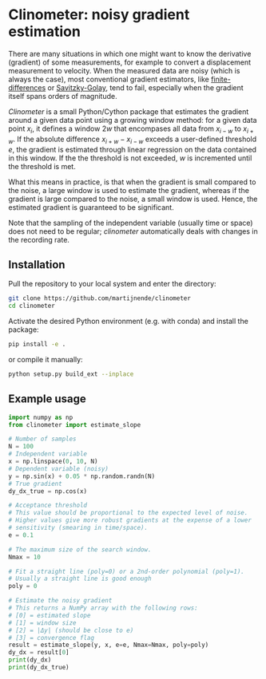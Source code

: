 # Clinometer: noisy gradient estimation

There are many situations in which one might want to know the derivative (gradient) of some measurements, for example to convert a displacement measurement to velocity. When the measured data are noisy (which is always the case), most conventional gradient estimators, like [finite-differences](https://numpy.org/doc/stable/reference/generated/numpy.gradient.html) or [Savitzky-Golay](https://docs.scipy.org/doc/scipy/reference/generated/scipy.signal.savgol_filter.html), tend to fail, especially when the gradient itself spans orders of magnitude.

_Clinometer_ is a small Python/Cython package that estimates the gradient around a given data point using a growing window method: for a given data point $x_i$, it defines a window $2w$ that encompases all data from $x_{i-w}$ to $x_{i+w}$. If the absolute difference $x_{i+w} - x_{i-w}$ exceeds a user-defined threshold $e$, the gradient is estimated through linear regression on the data contained in this window. If the the threshold is not exceeded, $w$ is incremented until the threshold is met.

What this means in practice, is that when the gradient is small compared to the noise, a large window is used to estimate the gradient, whereas if the gradient is large compared to the noise, a small window is used. Hence, the estimated gradient is guaranteed to be significant.

Note that the sampling of the independent variable (usually time or space) does not need to be regular; _clinometer_ automatically deals with changes in the recording rate.

## Installation

Pull the repository to your local system and enter the directory:
```bash
git clone https://github.com/martijnende/clinometer
cd clinometer
```
Activate the desired Python environment (e.g. with conda) and install the package:
```bash
pip install -e .
```
or compile it manually:
```bash
python setup.py build_ext --inplace
```

## Example usage

```python
import numpy as np
from clinometer import estimate_slope

# Number of samples
N = 100
# Independent variable
x = np.linspace(0, 10, N)
# Dependent variable (noisy)
y = np.sin(x) + 0.05 * np.random.randn(N)
# True gradient
dy_dx_true = np.cos(x)

# Acceptance threshold
# This value should be proportional to the expected level of noise.
# Higher values give more robust gradients at the expense of a lower
# sensitivity (smearing in time/space).
e = 0.1

# The maximum size of the search window.
Nmax = 10

# Fit a straight line (poly=0) or a 2nd-order polynomial (poly=1).
# Usually a straight line is good enough
poly = 0

# Estimate the noisy gradient
# This returns a NumPy array with the following rows:
# [0] = estimated slope
# [1] = window size
# [2] = |Δy| (should be close to e)
# [3] = convergence flag
result = estimate_slope(y, x, e=e, Nmax=Nmax, poly=poly)
dy_dx = result[0]
print(dy_dx)
print(dy_dx_true)
```